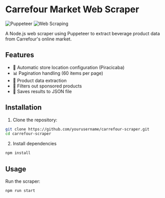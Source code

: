 # Carrefour Market Web Scraper

![Puppeteer](https://img.shields.io/badge/Puppeteer-Node.js-green)
![Web Scraping](https://img.shields.io/badge/Web-Scraping-blue)

A Node.js web scraper using Puppeteer to extract beverage product data from Carrefour's online market.

## Features

- 📍 Automatic store location configuration (Piracicaba)
- 📊 Pagination handling (60 items per page)
- 🛒 Product data extraction
- 🚫 Filters out sponsored products
- 💾 Saves results to JSON file

## Installation

1. Clone the repository:
```bash
git clone https://github.com/yourusername/carrefour-scraper.git
cd carrefour-scraper
```

2. Install dependencies
```bash
npm install
```
## Usage
Run the scraper:
```bash
npm run start
```